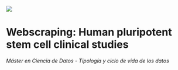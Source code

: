 
<img src="https://www.uoc.edu/content/experience-fragments/uoc-common/ww/en/site/mainfooter/master/_jcr_content/root/uocfooter/logoBlock/logo.coreimg.png/1730194024345/logo-uoc-negatiu.png"></img>

<h1>Webscraping: Human pluripotent stem cell clinical studies</h1>
<p><em>Máster en Ciencia de Datos - Tipología y ciclo de vida de los datos</em></p>

